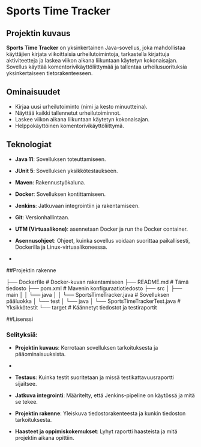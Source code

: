 # Sports Time Tracker

## Projektin kuvaus
**Sports Time Tracker** on yksinkertainen Java-sovellus, joka mahdollistaa käyttäjien kirjata viikoittaisia urheilutoimintoja, tarkastella kirjattuja aktiviteetteja ja laskea viikon aikana liikuntaan käytetyn kokonaisajan. Sovellus käyttää komentorivikäyttöliittymää ja tallentaa urheilusuorituksia yksinkertaiseen tietorakenteeseen.

## Ominaisuudet
- Kirjaa uusi urheilutoiminto (nimi ja kesto minuutteina).
- Näyttää kaikki tallennetut urheilutoiminnot.
- Laskee viikon aikana liikuntaan käytetyn kokonaisajan.
- Helppokäyttöinen komentorivikäyttöliittymä.

## Teknologiat
- **Java 11**: Sovelluksen toteuttamiseen.
- **JUnit 5**: Sovelluksen yksikkötestaukseen.
- **Maven**: Rakennustyökaluna.
- **Docker**: Sovelluksen kontittamiseen.
- **Jenkins**: Jatkuvaan integrointiin ja rakentamiseen.
- **Git**: Versionhallintaan.
- **UTM (Virtuaalikone)**: asennetaan Docker ja run the Docker container.

- **Asennusohjeet**: Ohjeet, kuinka sovellus voidaan suorittaa paikallisesti, Dockerilla ja Linux-virtuaalikoneessa.

- 
##Projektin rakenne

├── Dockerfile            # Docker-kuvan rakentamiseen
├── README.md             # Tämä tiedosto
├── pom.xml               # Mavenin konfiguraatiotiedosto
├── src
│   ├── main
│   │   └── java
│   │       └── SportsTimeTracker.java     # Sovelluksen pääluokka
│   └── test
│       └── java
│           └── SportsTimeTrackerTest.java # Yksikkötestit
└── target                # Käännetyt tiedostot ja testiraportit

##Lisenssi


### Selityksiä:
- **Projektin kuvaus**: Kerrotaan sovelluksen tarkoituksesta ja pääominaisuuksista.
- 

- **Testaus**: Kuinka testit suoritetaan ja missä testikattavuusraportti sijaitsee.
- **Jatkuva integrointi**: Määritelty, että Jenkins-pipeline on käytössä ja mitä se tekee.
- **Projektin rakenne**: Yleiskuva tiedostorakenteesta ja kunkin tiedoston tarkoituksesta.
- **Haasteet ja oppimiskokemukset**: Lyhyt raportti haasteista ja mitä projektin aikana opittiin.






  


